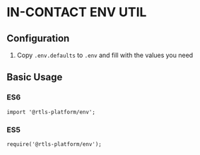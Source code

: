 # IN-CONTACT ENV UTIL
## Configuration
1. Copy `.env.defaults` to `.env` and fill with the values you need

## Basic Usage
### ES6
```
import '@rtls-platform/env';

```

### ES5
```
require('@rtls-platform/env');

```
